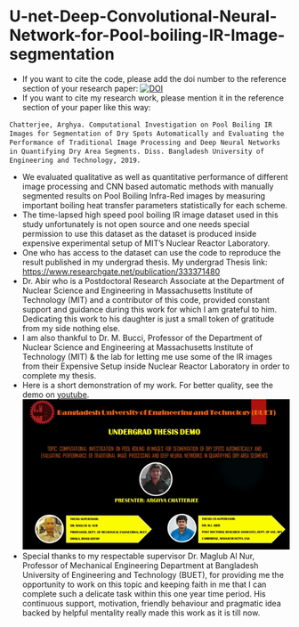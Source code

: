 # U-net-Deep-Convolutional-Neural-Network-for-Pool-boiling-IR-Image-segmentation
- If you want to cite the code, please add the doi number to the reference section of your research paper:
      [![DOI](https://zenodo.org/badge/224518388.svg)](https://zenodo.org/badge/latestdoi/224518388)
- If you want to cite my research work, please mention it in the reference section of your paper like this way:
```
Chatterjee, Arghya. Computational Investigation on Pool Boiling IR Images for Segmentation of Dry Spots Automatically and Evaluating the Performance of Traditional Image Processing and Deep Neural Networks in Quantifying Dry Area Segments. Diss. Bangladesh University of Engineering and Technology, 2019.
```
- We evaluated qualitative as well as quantitative performance of different image processing and CNN based automatic methods with manually segmented results on Pool Boiling Infra-Red images by measuring important boiling heat transfer parameters statistically for each scheme.
- The time-lapsed high speed pool boiling IR image dataset used in this study unfortunately is not open source and one needs special permission to use this dataset as the dataset is produced inside expensive experimental setup of MIT’s Nuclear Reactor Laboratory.
- One who has access to the dataset can use the code to reproduce the result published in my undergrad thesis. My undergrad Thesis link: https://www.researchgate.net/publication/333371480
- Dr. Abir who is a Postdoctoral Research Associate at the Department of Nuclear Science and Engineering in Massachusetts Institute of Technology (MIT) and a contributor of this code, provided constant support and guidance during this work for which I am grateful to him. Dedicating this work to his daughter is just a small token of gratitude from my side nothing else.
- I am also thankful to Dr. M. Bucci, Professor of the Department of Nuclear Science and Engineering at Massachusetts Institute of Technology (MIT) & the lab for letting me use some of the IR images from their Expensive Setup inside Nuclear Reactor Laboratory in order to complete my thesis.
- Here is a short demonstration of my work. For better quality, see the demo on [youtube](https://www.youtube.com/watch?v=Px55bKnRF9A). <br>
                                              ![](Thesis.gif)
- Special thanks to my respectable supervisor Dr. Maglub Al Nur, Professor of Mechanical Engineering Department at Bangladesh University of Engineering and Technology (BUET), for providing me the opportunity to work on this topic and keeping faith in me that I can complete such a delicate task within this one year time period. His continuous support, motivation, friendly behaviour and pragmatic idea backed by helpful mentality really made this work as it is till now.

  

